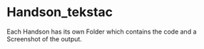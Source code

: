 # Handson_tekstac

Each Handson has its own Folder which contains the code and a Screenshot of the output.
